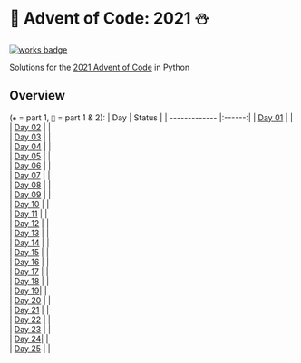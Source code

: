 # 🎄 Advent of Code: 2021 ⛄
[![works badge](https://cdn.jsdelivr.net/gh/nikku/works-on-my-machine@v0.2.0/badge.svg)](https://github.com/nikku/works-on-my-machine)

 Solutions for the [2021 Advent of Code](https://adventofcode.com/2021/) in Python

## Overview

(`✱` = part 1, `🌟` = part 1 & 2):
| Day           | Status |
| ------------- |:------:|
| [Day 01](https://adventofcode.com/2021/day/1) |  |
| [Day 02](https://adventofcode.com/2021/day/2) |  |  
| [Day 03](https://adventofcode.com/2021/day/3) |  |  
| [Day 04](https://adventofcode.com/2021/day/4) |  |  
| [Day 05](https://adventofcode.com/2021/day/5) |  |  
| [Day 06](https://adventofcode.com/2021/day/6) |  |  
| [Day 07](https://adventofcode.com/2021/day/7) |  |  
| [Day 08](https://adventofcode.com/2021/day/8) |  |  
| [Day 09](https://adventofcode.com/2021/day/9) |  |  
| [Day 10](https://adventofcode.com/2021/day/10) |  |  
| [Day 11](https://adventofcode.com/2021/day/11) |  |  
| [Day 12](https://adventofcode.com/2021/day/12) |  |  
| [Day 13](https://adventofcode.com/2021/day/13) |  |  
| [Day 14](https://adventofcode.com/2021/day/14) |  |  
| [Day 15](https://adventofcode.com/2021/day/15) |  |  
| [Day 16](https://adventofcode.com/2021/day/16) |  |  
| [Day 17](https://adventofcode.com/2021/day/17) |  |  
| [Day 18](https://adventofcode.com/2021/day/18) |  |  
| [Day 19](https://adventofcode.com/2021/day/19)|  |  
| [Day 20](https://adventofcode.com/2021/day/20) |  |  
| [Day 21](https://adventofcode.com/2021/day/21) |  |  
| [Day 22](https://adventofcode.com/2021/day/22) |  |  
| [Day 23](https://adventofcode.com/2021/day/23) |  |  
| [Day 24](https://adventofcode.com/2021/day/24)|  |  
| [Day 25](https://adventofcode.com/2021/day/25) |  |  

